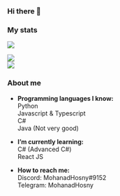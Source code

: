 ### Hi there 👋

### My stats
![](https://komarev.com/ghpvc/?username=MohanadHosny&color=green)

<a href="https://github.com/MohanadHosny/MohanadHosny">
  <img align="center" src="https://github-readme-stats.vercel.app/api?username=MohanadHosny&layout=compact&theme=onedark"/>
</a>
<br/>
<a href="https://github.com/MohanadHosny/MohanadHosny">
    <img align="center" src="https://github-readme-stats.vercel.app/api/top-langs/?username=MohanadHosny&layout=compact&theme=onedark"/>
</a>

### About me

- **Programming languages I know: <br/>**
  Python <br/>
  Javascript & Typescript <br/>
  C# <br/>
  Java (Not very good) <br />
  
- **I’m currently learning: <br/>**
  C# (Advanced C#) <br/>
  React JS <br/>

- **How to reach me: <br/>**
  Discord: MohanadHosny#9152 <br/>
  Telegram: MohanadHosny <br/>
